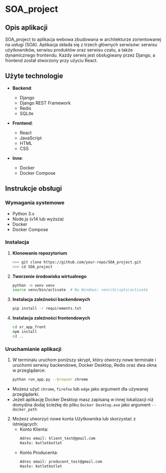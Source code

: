 # SOA_project

## Opis aplikacji

SOA_project to aplikacja webowa zbudowana w architekturze zorientowanej na usługi (SOA). Aplikacja składa się z trzech głównych serwisów: serwisu użytkowników, serwisu produktów oraz serwisu czatu, a także dynamicznego frontendu. Każdy serwis jest obsługiwany przez Django, a frontend został stworzony przy użyciu React.

## Użyte technologie

- **Backend**:
  - Django
  - Django REST Framework
  - Redis
  - SQLite

- **Frontend**:
  - React
  - JavaScript
  - HTML
  - CSS

- **Inne**:
  - Docker
  - Docker Compose

## Instrukcje obsługi

### Wymagania systemowe

- Python 3.x
- Node.js (v14 lub wyższa)
- Docker
- Docker Compose

### Instalacja

1. **Klonowanie repozytorium**
   ```bash
   >>> git clone https://github.com/your-repo/SOA_project.git
   >>> cd SOA_project
2. **Tworzenie środowiska wirtualnego**
    ```bash
    python -m venv venv
    source venv/bin/activate  # Na Windows: venv\Scripts\activate
3. **Instalacja zależności backendowych**
    ```bash
    pip install -r requirements.txt
4. **Instalacja zależności frontendowych**
    ```bash
    cd sr_app_front
    npm install
    cd ..
### Uruchamianie aplikacji

1. W terminalu uruchom poniższy skrypt, który otworzy nowe terminale i uruchomi serwisy backendowe, Docker Desktop, Redis oraz dwa okna w przeglądarce:
    
    ```bash
    python run_app.py --browser chrome
- Możesz użyć `chrome`, `firefox` lub `edge` jako argument dla używanej przeglądarki.
- Jeżeli aplikację Docker Desktop masz zapisaną w innej lokalizacji niż domyślna dodaj ścieżkę do pliku `Docker Desktop.exe` jako argument `--docker_path`
2. Możesz utworzyć nowe konta Użytkownika lub skorzystać z istniejących:
    - Konto Klienta:
        ```bash
        Adres email: klient_test@gmail.com
        Hasło: kotletkotlet
    - Konto Producenta:
        ```bash
        Adres email: producent_test@gmail.com
        Hasło: kotletkotlet
